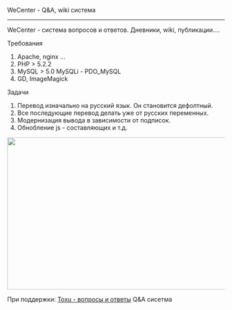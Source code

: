 WeCenter - Q&A, wiki система


---

WeCenter - система вопросов и ответов. Дневники, wiki, публикации....

Требования

 1. Apache, nginx ...
 2. PHP > 5.2.2
 3. MySQL > 5.0 MySQLi - PDO_MySQL
 4. GD, ImageMagick 

Задачи

 1. Перевод изначально на русский язык. Он становится дефолтный. 
 2. Все последующие перевод делать уже от русских переменных.
 3. Модернизация вывода в зависимости от подписок.
 4. Обнобление js - составляющих и т.д.
 
 <img src="http://toxu.ru/uploads/default/original/2X/4/4f37b8b22de7be70f30520c8fb92739a6a418a38.jpg" width="690" height="352">
 
 
При поддержки:  [Toxu - вопросы и ответы](https://toxu.ru) Q&A сисетма
